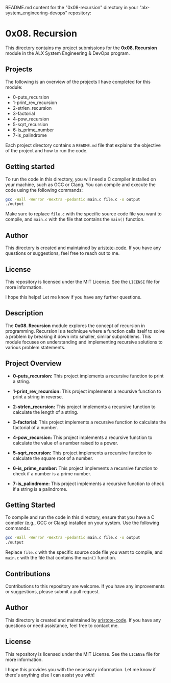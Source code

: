 README.md content for the "0x08-recursion" directory in your "alx-system_engineering-devops" repository:

# 0x08. Recursion

This directory contains my project submissions for the **0x08. Recursion** module in the ALX System Engineering & DevOps program.

## Projects

The following is an overview of the projects I have completed for this module:

- 0-puts_recursion
- 1-print_rev_recursion
- 2-strlen_recursion
- 3-factorial
- 4-pow_recursion
- 5-sqrt_recursion
- 6-is_prime_number
- 7-is_palindrome

Each project directory contains a `README.md` file that explains the objective of the project and how to run the code.

## Getting started

To run the code in this directory, you will need a C compiler installed on your machine, such as GCC or Clang. You can compile and execute the code using the following commands:

```bash
gcc -Wall -Werror -Wextra -pedantic main.c file.c -o output
./output
```

Make sure to replace `file.c` with the specific source code file you want to compile, and `main.c` with the file that contains the `main()` function.

## Author

This directory is created and maintained by [aristote-code](https://github.com/aristote-code). If you have any questions or suggestions, feel free to reach out to me.

## License

This repository is licensed under the MIT License. See the `LICENSE` file for more information.

I hope this helps! Let me know if you have any further questions.

## Description

The **0x08. Recursion** module explores the concept of recursion in programming. Recursion is a technique where a function calls itself to solve a problem by breaking it down into smaller, similar subproblems. This module focuses on understanding and implementing recursive solutions to various problem statements.

## Project Overview

- **0-puts_recursion:** This project implements a recursive function to print a string.

- **1-print_rev_recursion:** This project implements a recursive function to print a string in reverse.

- **2-strlen_recursion:** This project implements a recursive function to calculate the length of a string.

- **3-factorial:** This project implements a recursive function to calculate the factorial of a number.

- **4-pow_recursion:** This project implements a recursive function to calculate the value of a number raised to a power.

- **5-sqrt_recursion:** This project implements a recursive function to calculate the square root of a number.

- **6-is_prime_number:** This project implements a recursive function to check if a number is a prime number.

- **7-is_palindrome:** This project implements a recursive function to check if a string is a palindrome.

## Getting Started

To compile and run the code in this directory, ensure that you have a C compiler (e.g., GCC or Clang) installed on your system. Use the following commands:

```bash
gcc -Wall -Werror -Wextra -pedantic main.c file.c -o output
./output
```

Replace `file.c` with the specific source code file you want to compile, and `main.c` with the file that contains the `main()` function.

## Contributions

Contributions to this repository are welcome. If you have any improvements or suggestions, please submit a pull request.

## Author

This directory is created and maintained by [aristote-code](https://github.com/aristote-code). If you have any questions or need assistance, feel free to contact me.

## License

This repository is licensed under the MIT License. See the `LICENSE` file for more information.

I hope this provides you with the necessary information. Let me know if there's anything else I can assist you with!